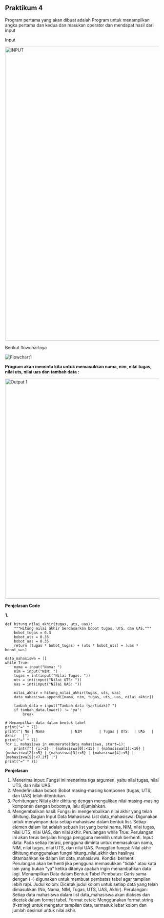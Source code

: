 ## **Praktikum 4**

Program pertama yang akan dibuat adalah Program untuk menampilkan angka pertama dan kedua dan masukan operator dan mendapat hasil dari input

Input

<img width="959" alt="INPUT" src="https://github.com/user-attachments/assets/bfb3607e-e8dc-45a4-8524-7b9cf82783ab">

Berikut flowchartnya

![Flowchart1](https://github.com/user-attachments/assets/bc159e2f-3a21-43c3-bae0-4b8107492bd9)

**Program akan meminta kita untuk memasukkan nama, nim, nilai tugas, nilai uts, nilai uas dan tambah data :**

<img width="718" alt="Output 1" src="https://github.com/user-attachments/assets/89fb9cb2-3bfa-4f25-a41e-f58e3f7a02ff">

**Penjelasan Code**

**1.**

```
def hitung_nilai_akhir(tugas, uts, uas):
    """Hitung nilai akhir berdasarkan bobot tugas, UTS, dan UAS."""
    bobot_tugas = 0.3
    bobot_uts = 0.35
    bobot_uas = 0.35
    return (tugas * bobot_tugas) + (uts * bobot_uts) + (uas * bobot_uas)

data_mahasiswa = []
while True:
    nama = input("Nama: ")
    nim = input("NIM: ")
    tugas = int(input("Nilai Tugas: "))
    uts = int(input("Nilai UTS: "))
    uas = int(input("Nilai UAS: "))

    nilai_akhir = hitung_nilai_akhir(tugas, uts, uas)
    data_mahasiswa.append([nama, nim, tugas, uts, uas, nilai_akhir])

    tambah_data = input("Tambah data (ya/tidak)? ")
    if tambah_data.lower() != 'ya':
        break

# Menampilkan data dalam bentuk tabel
print("=" * 71)
print("| No | Nama            | NIM        | Tugas | UTS   | UAS   | Akhir   |")
print("=" * 71)
for i, mahasiswa in enumerate(data_mahasiswa, start=1):
    print(f"| {i:<2} | {mahasiswa[0]:<15} | {mahasiswa[1]:<10} | {mahasiswa[2]:<5} | {mahasiswa[3]:<5} | {mahasiswa[4]:<5} | {mahasiswa[5]:<7.2f} |")
print("=" * 71)
```

**Penjelasan**
1.	Menerima input: Fungsi ini menerima tiga argumen, yaitu nilai tugas, nilai UTS, dan nilai UAS.
2.	Mendefinisikan bobot: Bobot masing-masing komponen (tugas, UTS, dan UAS) telah ditentukan.
3.	Perhitungan: Nilai akhir dihitung dengan mengalikan nilai masing-masing komponen dengan bobotnya, lalu dijumlahkan.
4.	Mengembalikan hasil: Fungsi ini mengembalikan nilai akhir yang telah dihitung.
Bagian Input Data Mahasiswa
List data_mahasiswa: Digunakan untuk menyimpan data setiap mahasiswa dalam bentuk list. Setiap elemen dalam list adalah sebuah list yang berisi nama, NIM, nilai tugas, nilai UTS, nilai UAS, dan nilai akhir.
Perulangan while True: Perulangan ini akan terus berjalan hingga pengguna memilih untuk berhenti.
Input data: Pada setiap iterasi, pengguna diminta untuk memasukkan nama, NIM, nilai tugas, nilai UTS, dan nilai UAS.
Panggilan fungsi: Nilai akhir dihitung menggunakan fungsi hitung_nilai_akhir dan hasilnya ditambahkan ke dalam list data_mahasiswa.
Kondisi berhenti: Perulangan akan berhenti jika pengguna memasukkan "tidak" atau kata lain yang bukan "ya" ketika ditanya apakah ingin menambahkan data lagi.
Menampilkan Data dalam Bentuk Tabel
Pembatas: Garis sama dengan (=) digunakan untuk membuat pembatas tabel agar tampilan lebih rapi.
Judul kolom: Dicetak judul kolom untuk setiap data yang telah dimasukkan (No, Nama, NIM, Tugas, UTS, UAS, Akhir).
Perulangan: Setiap data mahasiswa dalam list data_mahasiswa akan diakses dan dicetak dalam format tabel.
Format cetak: Menggunakan format string (f-string) untuk mengatur tampilan data, termasuk lebar kolom dan jumlah desimal untuk nilai akhir.
